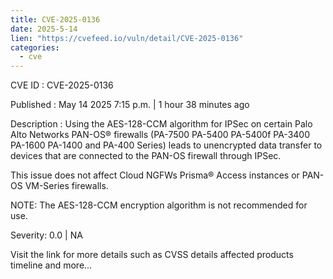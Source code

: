 ```yaml
---
title: CVE-2025-0136
date: 2025-5-14
lien: "https://cvefeed.io/vuln/detail/CVE-2025-0136"
categories:
  - cve
---
```


CVE ID : CVE-2025-0136

Published :  May 14
2025
7:15 p.m. | 1 hour
38 minutes ago

Description : Using the AES-128-CCM algorithm for IPSec on certain Palo Alto Networks PAN-OS® firewalls (PA-7500
PA-5400
PA-5400f
PA-3400
PA-1600
PA-1400
and PA-400 Series) leads to unencrypted data transfer to devices that are connected to the PAN-OS firewall through IPSec.

This issue does not affect Cloud NGFWs
Prisma® Access instances
or  PAN-OS VM-Series firewalls.

NOTE: The AES-128-CCM encryption algorithm is not recommended for use.

Severity: 0.0 | NA

Visit the link for more details
such as CVSS details
affected products
timeline
and more...
